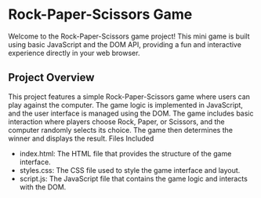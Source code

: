 # Rock-Paper-Scissors Game

Welcome to the Rock-Paper-Scissors game project! This mini game is built using basic JavaScript and the DOM API, providing a fun and interactive experience directly in your web browser.

## Project Overview

This project features a simple Rock-Paper-Scissors game where users can play against the computer. The game logic is implemented in JavaScript, and the user interface is managed using the DOM. The game includes basic interaction where players choose Rock, Paper, or Scissors, and the computer randomly selects its choice. The game then determines the winner and displays the result.
Files Included

- index.html: The HTML file that provides the structure of the game interface.
- styles.css: The CSS file used to style the game interface and layout.
- script.js: The JavaScript file that contains the game logic and interacts with the DOM.
